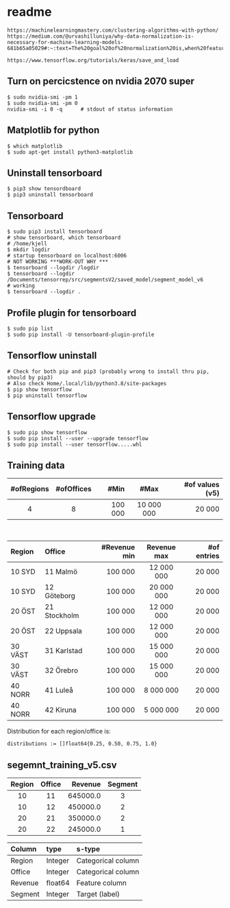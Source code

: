 # readme

    https://machinelearningmastery.com/clustering-algorithms-with-python/
    https://medium.com/@urvashilluniya/why-data-normalization-is-necessary-for-machine-learning-models-681b65a05029#:~:text=The%20goal%20of%20normalization%20is,when%20features%20have%20different%20ranges.

    https://www.tensorflow.org/tutorials/keras/save_and_load

## Turn on percicstence on nvidia 2070 super
    $ sudo nvidia-smi -pm 1
    $ sudo nvidia-smi -pm 0
    nvidia-smi -i 0 -q      # stdout of status information

## Matplotlib for python

    $ which matplotlib
    $ sudo apt-get install python3-matplotlib

## Uninstall tensorboard

    $ pip3 show tensordboard
    $ pip3 uninstall tensorboard

## Tensorboard

    $ sudo pip3 install tensorboard
    # show tensorboard, which tensorboard 
    # /home/kjell
    $ mkdir logdir
    # startup tensorboard on localhost:6006
    # NOT WORKING ***WORK-OUT WHY ***
    $ tensorboard --logdir /logdir
    $ tensorboard --logdir /Documents/tensorrep/src/segmentsV2/saved_model/segment_model_v6
    # working
    $ tensorboard --logdir .

## Profile plugin for tensorboard

    $ sudo pip list
    $ sudo pip install -U tensorboard-plugin-profile

## Tensorflow uninstall

    # Check for both pip and pip3 (probably wrong to install thru pip, should by pip3)
    # Also check Home/.local/lib/python3.8/site-packages
    $ pip show tensorflow
    $ pip uninstall tensorflow

## Tensorflow upgrade

    $ sudo pip show tensorflow
    $ sudo pip install --user --upgrade tensorflow
    $ sudo pip install --user tensorflow.....whl

## Training data

|#ofRegions|#ofOffices|#Min|#Max|#of values (v5)
|:-----:|:-----:|-----:|:-----:|-------:
|4|8|100 000|10 000 000|20 000
<br>

|Region|Office|#Revenue min|Revenue max|#of entries
|:-----|:-----|-----:|:-----:|-------:
10 SYD|11 Malmö|100 000|12 000 000|20 000
10 SYD|12 Göteborg|100 000|20 000 000|20 000
20 ÖST|21 Stockholm|100 000|12 000 000|20 000
20 ÖST|22 Uppsala|100 000|12 000 000|20 000
30 VÄST|31 Karlstad|100 000|15 000 000|20 000
30 VÄST|32 Örebro|100 000|15 000 000|20 000
40 NORR|41 Luleå|100 000|8 000 000|20 000
40 NORR|42 Kiruna|100 000|5 000 000|20 000

Distribution for each region/office is:

    distributions := []float64{0.25, 0.50, 0.75, 1.0}

    
## segemnt_training_v5.csv

|Region|Office|Revenue|Segment
|:-----:|:-----:|-----:|:-----:
|10|11|645000.0|3
|10|12|450000.0|2
|20|21|350000.0|2
|20|22|245000.0|1


|Column|type|s-type
|:-----|:-----|:-----
|Region|Integer|Categorical column
|Office|Integer|Categorical column
|Revenue|float64|Feature column
|Segment|Integer|Target (label)
    